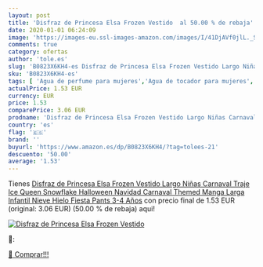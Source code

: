 ```yaml
---
layout: post
title: 'Disfraz de Princesa Elsa Frozen Vestido  al 50.00 % de rebaja'
date: 2020-01-01 06:24:09
image: 'https://images-eu.ssl-images-amazon.com/images/I/41DjAVf0jlL._SL400_.jpg'
comments: true
category: ofertas
author: 'tole.es'
slug: 'B0823X6KH4-es Disfraz de Princesa Elsa Frozen Vestido Largo Niñas...'
sku: 'B0823X6KH4-es'
tags: [ 'Agua de perfume para mujeres','Agua de tocador para mujeres','Almacenaje de adornos festivos','Almacenamiento y organización','Belleza','Fragancias para mujeres','Hogar y cocina','Juguetes','Juguetes electrónicos','Juguetes y juegos','Perfumes y fragancias','Productos para el cuidado de la piel','Sets y juegos para el cuidado de la piel','Videojuegos para niños','navidad', ]
actualPrice: 1.53 EUR
currency: EUR
price: 1.53
comparePrice: 3.06 EUR
prodname: 'Disfraz de Princesa Elsa Frozen Vestido Largo Niñas Carnaval Traje Ice Queen Snowflake Halloween Navidad Carnaval Themed Manga Larga Infantil Nieve Hielo Fiesta Pants 3-4 Años'
country: 'es'
flag: '🇪🇸'
brand: ''
buyurl: 'https://www.amazon.es/dp/B0823X6KH4/?tag=tolees-21'
descuento: '50.00'
average: '1.53'
---
```


Tienes [Disfraz de Princesa Elsa Frozen Vestido Largo Niñas Carnaval Traje Ice Queen Snowflake Halloween Navidad Carnaval Themed Manga Larga Infantil Nieve Hielo Fiesta Pants 3-4 Años](https://www.amazon.es/dp/B0823X6KH4/?tag=tolees-21) con precio final de  1.53 EUR (original: 3.06 EUR) (50.00 %  de rebaja) aqui!

[![Disfraz de Princesa Elsa Frozen Vestido ](https://images-eu.ssl-images-amazon.com/images/I/41DjAVf0jlL._SL400_.jpg)](https://www.amazon.es/dp/B0823X6KH4/?tag=tolees-21)

🔎:


[🛒 Comprar!!!](https://www.amazon.es/dp/B0823X6KH4/?tag=tolees-21)
